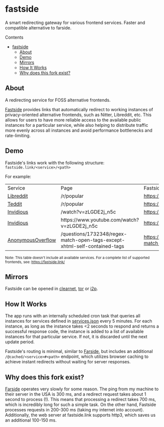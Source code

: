 # fastside

A smart redirecting gateway for various frontend services. Faster and compatible
alternative to farside.

Contents

- [fastside](#fastside)
  - [About](#about)
  - [Demo](#demo)
  - [Mirrors](#mirrors)
  - [How It Works](#how-it-works)
  - [Why does this fork exist?](#why-does-this-fork-exist)

## About

A redirecting service for FOSS alternative frontends.

[Fastside](https://fastside.link) provides links that automatically redirect to
working instances of privacy-oriented alternative frontends, such as Nitter,
Libreddit, etc. This allows for users to have more reliable access to the
available public instances for a particular service, while also helping to
distribute traffic more evenly across all instances and avoid performance
bottlenecks and rate-limiting.

## Demo

Fastside's links work with the following structure: `fastside.link/<service>/<path>`

For example:

<table>
    <tr>
        <td>Service</td>
        <td>Page</td>
        <td>Fastside Link</td>
    </tr>
    <tr>
        <td><a href="https://github.com/spikecodes/libreddit">Libreddit</a></td>
        <td>/r/popular</td>
        <td><a href="https://fastside.link/libreddit/r/popular">https://fastside.link/libreddit/r/popular</a></td>
    </tr>
    <tr>
        <td><a href="https://codeberg.org/teddit/teddit">Teddit</a></td>
        <td>/r/popular</td>
        <td><a href="https://fastside.link/teddit/r/popular">https://fastside.link/teddit/r/popular</a></td>
    </tr>
    <tr>
        <td><a href="https://github.com/iv-org/invidious">Invidious</a></td>
        <td>/watch?v=zLGDE2j_n5c</td>
        <td><a href="https://fastside.link/_/invidious/watch?v=zLGDE2j_n5c">https://fastside.link/_/invidious/watch?v=zLGDE2j_n5c</a></td>
    </tr>
    <tr>
        <td><a href="https://github.com/iv-org/invidious">Invidious</a></td>
        <td>https://www.youtube.com/watch?v=zLGDE2j_n5c</td>
        <td><a href="https://fastside.link/https://www.youtube.com/watch?v=zLGDE2j_n5c">https://fastside.link/https://www.youtube.com/watch?v=zLGDE2j_n5c</a></td>
    </tr>
    <tr>
        <td><a href="https://github.com/httpjamesm/AnonymousOverflow">AnonymousOverflow</a></td>
        <td>/questions/1732348/regex-match-open-tags-except-xhtml-self-contained-tags</td>
        <td><a href="https://fastside.link/@cached/anonymousoverflow/#questions/1732348/regex-match-open-tags-except-xhtml-self-contained-tags">https://fastside.link/@cached/anonymousoverflow/#questions/1732348/regex-match-open-tags-except-xhtml-self-contained-tags</a></td>
    </tr>
    <!-- more rows can be added as needed -->
</table>

<sup>Note: This table doesn't include all available services. For a complete list of supported frontends, see: https://fastside.link/</sup>

## Mirrors

Fastside can be opened in [clearnet](https://fastside.link/), [tor]() or [i2p]().

## How It Works

The app runs with an internally scheduled cron task that queries all instances
for services defined in [services.json](./services.json) every 5 minutes. For
each instance, as long as the instance takes <2 seconds to respond and returns
a successful response code, the instance is added to a list of available
instances for that particular service. If not, it is discarded until the next
update period.

Fastside's routing is minimal, similar to [Farside](https://github.com/benbusby/farside), but includes
an additional `/@cached/<service>#<path>` endpoint, which utilizes browser caching to achieve instant
redirects without waiting for server responses.

## Why does this fork exist?

[Farside](https://github.com/benbusby/farside) operates very slowly for some reason. The ping from my machine to
their server in the USA is 300 ms, and a redirect request takes about 1 second to process (!). This means that
processing a redirect takes 700 ms, which is incredibly long for such a simple task. On the other hand, Fastside
processes requests in 200-300 ms (taking my internet into account). Additionally, the web server at fastside.link
supports http3, which saves us an additional 100-150 ms.
